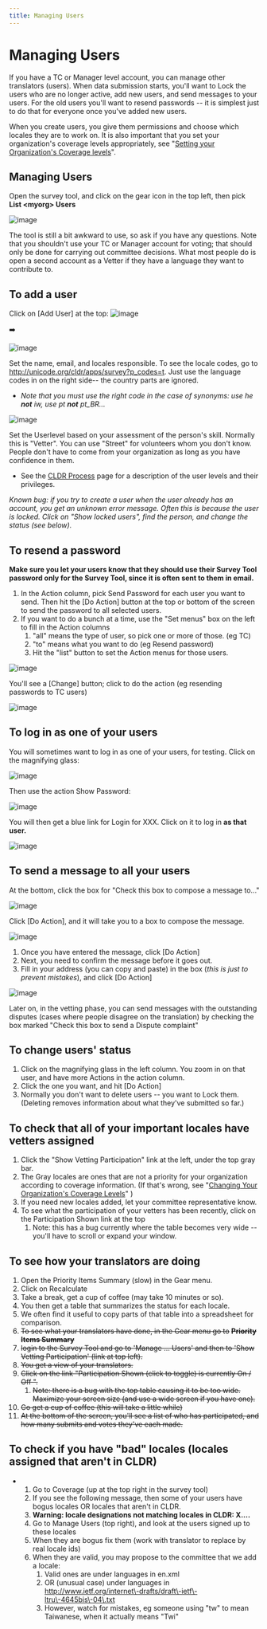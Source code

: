 ```yaml
---
title: Managing Users
---
```


# Managing Users

If you have a TC or Manager level account, you can manage other translators (users). When data submission starts, you'll want to Lock the users who are no longer active, add new users, and send messages to your users. For the old users you'll want to resend passwords \-\- it is simplest just to do that for everyone once you've added new users.

When you create users, you give them permissions and choose which locales they are to work on. It is also important that you set your organization's coverage levels appropriately, see "[Setting your Organization's Coverage levels](https://cldr.unicode.org/index/survey-tool/coverage)".

## Managing Users

Open the survey tool, and click on the gear icon in the top left, then pick **List \<myorg\> Users**

![image](../../images/index/managingUsers0.png)

The tool is still a bit awkward to use, so ask if you have any questions. Note that you shouldn't use your TC or Manager account for voting; that should only be done for carrying out committee decisions. What most people do is open a second account as a Vetter if they have a language they want to contribute to.

## To add a user

Click on \[Add User] at the top:
![image](../../images/index/managingUsers1.png)

➡️

![image](../../images/index/managingUsers2.png)

Set the name, email, and locales responsible. To see the locale codes, go to http://unicode.org/cldr/apps/survey?p_codes=t. Just use the language codes in on the right side\-\- the country parts are ignored.
- *Note that you must use the right code in the case of synonyms: use he* ***not*** *iw, use pt* ***not*** *pt\_BR...*

![image](../../images/index/managingUsers3.jpg)

Set the Userlevel based on your assessment of the person's skill. Normally this is "Vetter". You can use "Street" for volunteers whom you don't know. People don't have to come from your organization as long as you have confidence in them.
- See the [CLDR Process](https://cldr.unicode.org/index/process) page for a description of the user levels and their privileges.

*Known bug: if you try to create a user when the user already has an account, you get an unknown error message. Often this is because the user is locked. Click on "Show locked users", find the person, and change the status (see below).*

## To resend a password

**Make sure you let your users know that they should use their Survey Tool password only for the Survey Tool, since it is often sent to them in email.**

1. In the Action column, pick Send Password for each user you want to send. Then hit the \[Do Action] button at the top or bottom of the screen to send the password to all selected users.
2. If you want to do a bunch at a time, use the "Set menus" box on the left to fill in the Action columns
	1. "all" means the type of user, so pick one or more of those. (eg TC)
	2. "to" means what you want to do (eg Resend password)
	3. Hit the "list" button to set the Action menus for those users.

![image](../../images/index/managingUsers4.jpg)

You'll see a \[Change] button; click to do the action (eg resending passwords to TC users)

![image](../../images/index/managingUsers5.jpg)

## To log in as one of your users

You will sometimes want to log in as one of your users, for testing. Click on the magnifying glass:

![image](../../images/index/managingUsers6.png)

Then use the action Show Password:

![image](../../images/index/managingUsers7.png)

You will then get a blue link for Login for XXX. Click on it to log in **as that user.**

![image](../../images/index/managingUsers8.png)

## To send a message to all your users

At the bottom, click the box for "Check this box to compose a message to..."

![image](../../images/index/managingUsers9.jpg)

Click \[Do Action], and it will take you to a box to compose the message.

![image](../../images/index/managingUsers10.jpg)

1. Once you have entered the message, click \[Do Action]
2. Next, you need to confirm the message before it goes out.
3. Fill in your address (you can copy and paste) in the box (*this is just to prevent mistakes*), and click \[Do Action]

![image](../../images/index/managingUsers11.jpg)

Later on, in the vetting phase, you can send messages with the outstanding disputes (cases where people disagree on the translation) by checking the box marked "Check this box to send a Dispute complaint"

## To change users' status

1. Click on the magnifying glass in the left column. You zoom in on that user, and have more Actions in the action column.
2. Click the one you want, and hit \[Do Action]
3. Normally you don't want to delete users \-\- you want to Lock them. (Deleting removes information about what they've submitted so far.)

## To check that all of your important locales have vetters assigned

1. Click the "Show Vetting Participation" link at the left, under the top gray bar.
2. The Gray locales are ones that are not a priority for your organization according to coverage information. (If that's wrong, see "[Changing Your Organization's Coverage Levels](https://cldr.unicode.org/index/survey-tool/coverage)" )
3. If you need new locales added, let your committee representative know.
4. To see what the participation of your vetters has been recently, click on the Participation Shown link at the top
	1. Note: this has a bug currently where the table becomes very wide \-\- you'll have to scroll or expand your window.

## To see how your translators are doing

1. Open the Priority Items Summary (slow) in the Gear menu.
2. Click on Recalculate
3. Take a break, get a cup of coffee (may take 10 minutes or so).
4. You then get a table that summarizes the status for each locale.
5. We often find it useful to copy parts of that table into a spreadsheet for comparison.
6. ~~To see what your translators have done, in the Gear menu go to~~ ~~**Priority Items Summary**~~
7. ~~login to the Survey Tool and go to 'Manage … Users' and then to 'Show Vetting Participation' (link at top left).~~
8. ~~You get a view of your translators.~~
9. ~~Click on the link "Participation Shown (click to toggle) is currently On / Off ".~~
	1. ~~Note: there is a bug with the top table causing it to be too wide. Maximize your screen size (and use a wide screen if you have one).~~
10. ~~Go get a cup of coffee (this will take a little while)~~
11. ~~At the bottom of the screen, you'll see a list of who has participated, and how many submits and votes they've each made.~~

## To check if you have "bad" locales (locales assigned that aren't in CLDR)

- 1. Go to Coverage (up at the top right in the survey tool)
	2. If you see the following message, then some of your users have bogus locales OR locales that aren't in CLDR.
	3. **Warning: locale designations not matching locales in CLDR: X....**
	4. Go to Manage Users (top right), and look at the users signed up to these locales
	5. When they are bogus fix them (work with translator to replace by real locale ids)
	6. When they are valid, you may propose to the committee that we add a locale:
		1. Valid ones are under languages in en.xml
		2. OR (unusual case) under languages in http://www.ietf.org/internet\-drafts/draft\-ietf\-ltru\-4645bis\-04\.txt
		3. However, watch for mistakes, eg someone using "tw" to mean Taiwanese, when it actually means "Twi"

